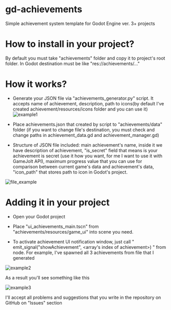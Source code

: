 # gd-achievements
Simple achievement system template for Godot Engine ver. 3+ projects

# How to install in your project?
By default you must take "achievements" folder and copy it to project's root folder. In Godot destination must be like "res://achievements/..."

# How it works?
* Generate your JSON file via "achievements_generator.py" script. It accepts name of achievement, description, path to icons(by default I've created achievement/resources/icons folder and you can use it)
![example1](https://i.imgur.com/n05Mxpl.png)

* Place achievements.json that created by script to "achievements/data" folder (if you want to change file's destination, you must check and change paths in achievement_data.gd and achievement_manager.gd)

* Structure of JSON file included: main achievement's name, inside it we have description of achievement, "is_secret" field that means is your achievement is secret (use it how you want, for me I want to use it with GameJolt API), maximum progress value that you can use for comparison between current game's data and achievement's data, "icon_path" that stores path to icon in Godot's project.

![file_example](https://i.imgur.com/BmPB62f.png)

# Adding it in your project

* Open your Godot project

* Place "ui_achievements_main.tscn" from "achievements/resources/game_ui" into scene you need.

* To activate achievement UI notification window, just call " emit_signal("showAchievement", <array's index of achievement>) " from node.
For example, I've spawned all 3 achievements from file that I generated

![example2](https://i.imgur.com/R5eTN0z.png)

As a result you'll see something like this

![example3](https://i.imgur.com/HKMcwmJ.png)

I'll accept all problems and suggestions that you write in the repository on GitHub on "Issues" section
